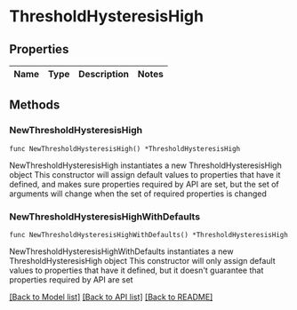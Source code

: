 # ThresholdHysteresisHigh

## Properties

Name | Type | Description | Notes
------------ | ------------- | ------------- | -------------

## Methods

### NewThresholdHysteresisHigh

`func NewThresholdHysteresisHigh() *ThresholdHysteresisHigh`

NewThresholdHysteresisHigh instantiates a new ThresholdHysteresisHigh object
This constructor will assign default values to properties that have it defined,
and makes sure properties required by API are set, but the set of arguments
will change when the set of required properties is changed

### NewThresholdHysteresisHighWithDefaults

`func NewThresholdHysteresisHighWithDefaults() *ThresholdHysteresisHigh`

NewThresholdHysteresisHighWithDefaults instantiates a new ThresholdHysteresisHigh object
This constructor will only assign default values to properties that have it defined,
but it doesn't guarantee that properties required by API are set


[[Back to Model list]](../README.md#documentation-for-models) [[Back to API list]](../README.md#documentation-for-api-endpoints) [[Back to README]](../README.md)


